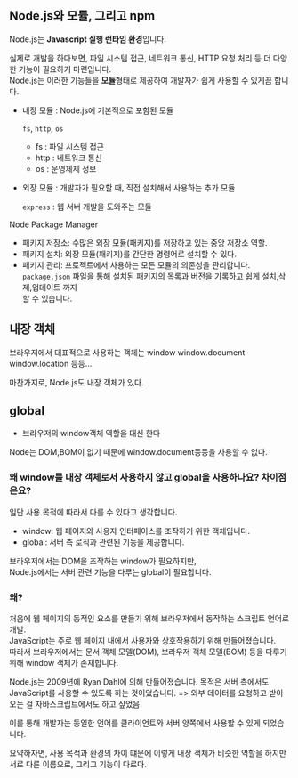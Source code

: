 ## Node.js와 모듈, 그리고 npm

Node.js는 **Javascript 실행 런타임 환경**입니다.

실제로 개발을 하다보면, 파일 시스템 접근, 네트워크 통신, HTTP 요청 처리 등
더 다양한 기능이 필요하기 마련입니다.  
Node.js는 이러한 기능들을 **모듈**형태로 제공하여 개발자가 쉽게 사용할 수 있게끔 합니다.

- 내장 모듈 : Node.js에 기본적으로 포함된 모듈  
    
    `fs`, `http`, `os`
    - fs : 파일 시스템 접근
    - http : 네트워크 통신
    - os : 운영체제 정보

- 외장 모듈 : 개발자가 필요할 때, 직접 설치해서 사용하는 추가 모듈

    `express` : 웹 서버 개발을 도와주는 모듈

Node Package Manager

- 패키지 저장소: 수많은 외장 모듈(패키지)를 저장하고 있는 중앙 저장소 역할.
- 패키지 설치: 외장 모듈(패키지)를 간단한 명령어로 설치할 수 있다.
- 패키지 관리: 프로젝트에서 사용하는 모든 모듈의 의존성을 관리합니다.  
`package.json` 파일을 통해 설치된 패키지의 목록과 버전을 기록하고 쉽게 설치,삭제,업데이트 까지  
할 수 있습니다.

## 내장 객체

브라우저에서 대표적으로 사용하는 객체는 window
window.document
window.location 등등...  

마찬가지로, Node.js도 내장 객체가 있다.  

## global

- 브라우저의 window객체 역할을 대신 한다

Node는 DOM,BOM이 없기 때문에 window.document등등을 사용할 수 없다.

### 왜 window를 내장 객체로서 사용하지 않고 global을 사용하나요? 차이점은요?  

일단 사용 목적에 따라서 다를 수 있다고 생각합니다.  

- window: 웹 페이지와 사용자 인터페이스를 조작하기 위한 객체입니다.
- global: 서버 측 로직과 관련된 기능을 제공합니다.

브라우저에서는 DOM을 조작하는 window가 필요하지만,  
Node.js에서는 서버 관련 기능을 다루는 global이 필요합니다.

### 왜?

처음에 웹 페이지의 동적인 요소를 만들기 위해 브라우저에서 동작하는 스크립트 언어로 개발.  
JavaScript는 주로 웹 페이지 내에서 사용자와 상호작용하기 위해 만들어졌습니다.  
따라서 브라우저에서는 문서 객체 모델(DOM), 브라우저 객체 모델(BOM) 등을 다루기 위해 window 객체가 존재합니다.

Node.js는 2009년에 Ryan Dahl에 의해 만들어졌습니다. 목적은 서버 측에서도 JavaScript를 사용할 수 있도록 하는 것이었습니다. => 외부 데이터를 요청하고 받아오는 걸 자바스크립트에서도 하고 싶었음.

이를 통해 개발자는 동일한 언어를 클라이언트와 서버 양쪽에서 사용할 수 있게 되었습니다.

요약하자면, 사용 목적과 환경의 차이 떄문에 이렇게 내장 객체가 비슷한 역할을 하지만 서로 다른 이름으로, 그리고 기능이 다르다.